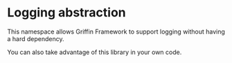 ﻿# Logging abstraction

This namespace allows Griffin Framework to support logging without having a hard dependency.

You can also take advantage of this library in your own code.